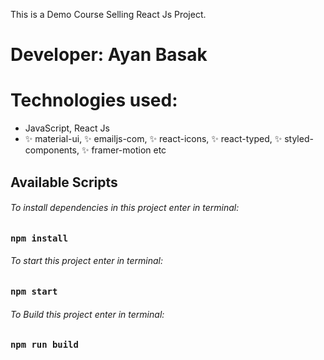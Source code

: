 This is a Demo Course Selling React Js Project.

# Developer: Ayan Basak

# Technologies used:

- JavaScript, React Js
- ✨ material-ui, ✨ emailjs-com, ✨ react-icons, ✨ react-typed, ✨ styled-components, ✨ framer-motion etc

## Available Scripts

###### To install dependencies in this project enter in terminal:
### `npm install`

###### To start this project enter in terminal:
### `npm start`

###### To Build this project enter in terminal:
### `npm run build`